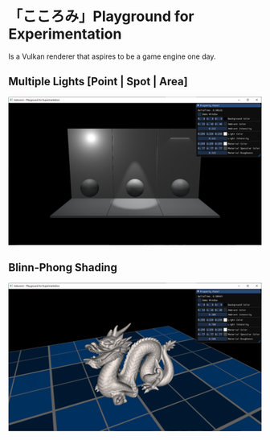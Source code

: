 # 「こころみ」Playground for Experimentation
Is a Vulkan renderer that aspires to be a game engine one day.

## Multiple Lights [Point | Spot | Area]
![Image](Docs/Images/ReadMe-MultipleLights.png)

## Blinn-Phong Shading
![Image](Docs/Images/ReadMe-BlinnPhong.png)